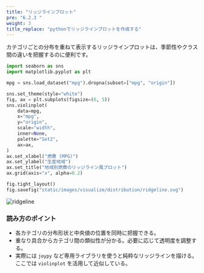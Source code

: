 ```yaml
---
title: "リッジラインプロット"
pre: "6.2.3 "
weight: 3
title_replace: "pythonでリッジラインプロットを作成する"
---
```


カテゴリごとの分布を重ねて表示するリッジラインプロットは、季節性やクラス間の違いを把握するのに便利です。

```python
import seaborn as sns
import matplotlib.pyplot as plt

mpg = sns.load_dataset("mpg").dropna(subset=["mpg", "origin"])

sns.set_theme(style="white")
fig, ax = plt.subplots(figsize=(6, 5))
sns.violinplot(
    data=mpg,
    x="mpg",
    y="origin",
    scale="width",
    inner=None,
    palette="Set2",
    ax=ax,
)
ax.set_xlabel("燃費 (MPG)")
ax.set_ylabel("生産地域")
ax.set_title("地域別燃費のリッジライン風プロット")
ax.grid(axis="x", alpha=0.2)

fig.tight_layout()
fig.savefig("static/images/visualize/distribution/ridgeline.svg")
```

![ridgeline](/images/visualize/distribution/ridgeline.svg)

### 読み方のポイント

- 各カテゴリの分布形状と中央値の位置を同時に把握できる。
- 重なり具合からカテゴリ間の類似性が分かる。必要に応じて透明度を調整する。
- 実際には `joypy` など専用ライブラリを使うと純粋なリッジラインを描ける。ここでは `violinplot` を活用して近似している。
